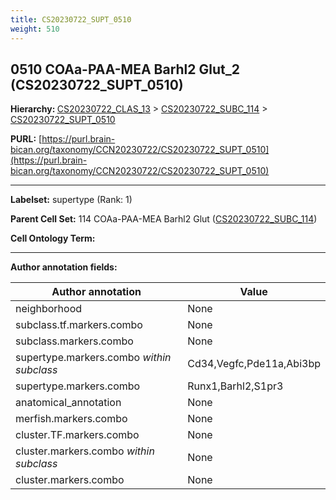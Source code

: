 ```yaml
---
title: CS20230722_SUPT_0510
weight: 510
---
```

## 0510 COAa-PAA-MEA Barhl2 Glut_2 (CS20230722_SUPT_0510)
<b>Hierarchy: </b>
[CS20230722_CLAS_13](../CS20230722_CLAS_13) >
[CS20230722_SUBC_114](../CS20230722_SUBC_114) >
[CS20230722_SUPT_0510](../CS20230722_SUPT_0510)

**PURL:** [https://purl.brain-bican.org/taxonomy/CCN20230722/CS20230722_SUPT_0510](https://purl.brain-bican.org/taxonomy/CCN20230722/CS20230722_SUPT_0510)

---


**Labelset:** supertype (Rank: 1)

**Parent Cell Set:** 114 COAa-PAA-MEA Barhl2 Glut ([CS20230722_SUBC_114](../CS20230722_SUBC_114))



**Cell Ontology Term:** 

[MARKER GENES.]: #


---

[TRANSFERRED ANNOTATIONS.]: #


[AUTHOR ANNOTATION FIELDS.]: #


**Author annotation fields:**

| Author annotation | Value |
|-------------------|-------|
|neighborhood|None|
|subclass.tf.markers.combo|None|
|subclass.markers.combo|None|
|supertype.markers.combo _within subclass_|Cd34,Vegfc,Pde11a,Abi3bp|
|supertype.markers.combo|Runx1,Barhl2,S1pr3|
|anatomical_annotation|None|
|merfish.markers.combo|None|
|cluster.TF.markers.combo|None|
|cluster.markers.combo _within subclass_|None|
|cluster.markers.combo|None|
